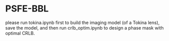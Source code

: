 # PSFE-BBL

please run tokina.ipynb first to build the imaging model (of a Tokina lens), save the model, and then run crlb_optim.ipynb to design a phase mask with optimal CRLB.
